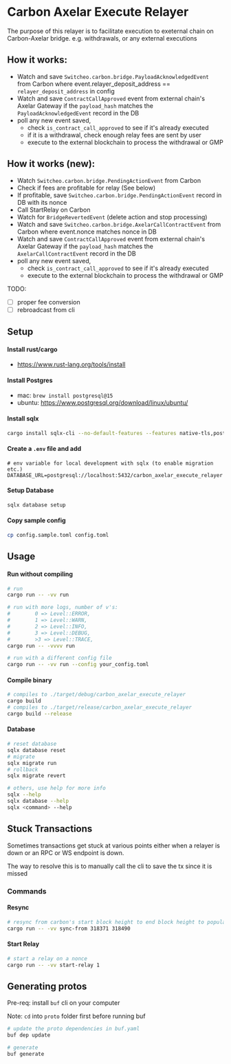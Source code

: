 # Carbon Axelar Execute Relayer

The purpose of this relayer is to facilitate execution to exeternal chain on Carbon-Axelar bridge.
e.g. withdrawals, or any external executions

## How it works:

- Watch and save `Switcheo.carbon.bridge.PayloadAcknowledgedEvent` from Carbon where event.relayer_deposit_address == `relayer_deposit_address` in config
- Watch and save `ContractCallApproved` event from external chain's Axelar Gateway if the `payload_hash` matches the `PayloadAcknowledgedEvent` record in the DB
- poll any new event saved,
  - check `is_contract_call_approved` to see if it's already executed
  - if it is a withdrawal, check enough relay fees are sent by user 
  - execute to the external blockchain to process the withdrawal or GMP

## How it works (new):
- Watch `Switcheo.carbon.bridge.PendingActionEvent` from Carbon
- Check if fees are profitable for relay (See below)
- If profitable, save `Switcheo.carbon.bridge.PendingActionEvent` record in DB with its nonce
- Call StartRelay on Carbon
- Watch for `BridgeRevertedEvent` (delete action and stop processing)
- Watch and save `Switcheo.carbon.bridge.AxelarCallContractEvent` from Carbon where event.nonce matches nonce in DB
- Watch and save `ContractCallApproved` event from external chain's Axelar Gateway if the `payload_hash` matches the `AxelarCallContractEvent` record in the DB
- poll any new event saved,
  - check `is_contract_call_approved` to see if it's already executed
  - execute to the external blockchain to process the withdrawal or GMP

TODO:
- [ ] proper fee conversion
- [ ] rebroadcast from cli

## Setup

#### Install rust/cargo
- https://www.rust-lang.org/tools/install

#### Install Postgres
- mac: `brew install postgresql@15`
- ubuntu: https://www.postgresql.org/download/linux/ubuntu/

#### Install sqlx
```bash
cargo install sqlx-cli --no-default-features --features native-tls,postgres
```

#### Create a `.env` file and add 
```dotenv
# env variable for local development with sqlx (to enable migration etc.)
DATABASE_URL=postgresql://localhost:5432/carbon_axelar_execute_relayer
```

#### Setup Database
```bash
sqlx database setup
```

#### Copy sample config
```bash
cp config.sample.toml config.toml
```

## Usage

#### Run without compiling 
```bash
# run
cargo run -- -vv run

# run with more logs, number of v's:
#        0 => Level::ERROR,
#        1 => Level::WARN,
#        2 => Level::INFO,
#        3 => Level::DEBUG,
#        >3 => Level::TRACE,
cargo run -- -vvvv run

# run with a different config file
cargo run -- -vv run --config your_config.toml
```

#### Compile binary
```bash
# compiles to ./target/debug/carbon_axelar_execute_relayer
cargo build
# compiles to ./target/release/carbon_axelar_execute_relayer
cargo build --release
```

#### Database
```bash
# reset database
sqlx database reset
# migrate
sqlx migrate run
# rollback
sqlx migrate revert

# others, use help for more info
sqlx --help
sqlx database --help
sqlx <command> --help
```

## Stuck Transactions

Sometimes transactions get stuck at various points either when a relayer is down or an RPC or WS endpoint is down.

The way to resolve this is to manually call the cli to save the tx since it is missed


### Commands

#### Resync

```bash
# resync from carbon's start block height to end block height to populate missed events so that they can be relayed
cargo run -- -vv sync-from 318371 318490

```

#### Start Relay

```bash
# start a relay on a nonce
cargo run -- -vv start-relay 1
```

## Generating protos

Pre-req: install `buf` cli on your computer

Note: `cd` into `proto` folder first before running buf

```bash
# update the proto dependencies in buf.yaml
buf dep update

# generate
buf generate
```


